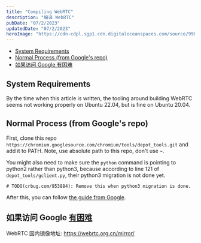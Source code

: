 ```yaml
---
title: "Compiling WebRTC"
description: "编译 WebRTC"
pubDate: "07/2/2023"
updatedDate: "07/2/2023"
heroImage: "https://cdn-cdpl.sgp1.cdn.digitaloceanspaces.com/source/998b78e349061b4971c0a2b0e8d6be41/webrtc.png"
---
```


<!--toc:start-->
- [System Requirements](#system-requirements)
- [Normal Process (from Google's repo)](#normal-process-from-googles-repo)
- [如果访问 Google 有困难](#如果访问-google-有困难)
<!--toc:end-->

## System Requirements

By the time when this article is written, the tooling around building WebRTC seems not working
properly on Ubuntu 22.04, but is fine on Ubuntu 20.04.

## Normal Process (from Google's repo)

First, clone this repo `https://chromium.googlesource.com/chromium/tools/depot_tools.git`
and add it to PATH. Note, use absolute path to this repo, don't use `~`.

You might also need to make sure the `python` command is pointing to python2 rather than python3,
because according to line 121 of `depot_tools/gclient.py`, their python3 migration is not done yet.

```
# TODO(crbug.com/953884): Remove this when python3 migration is done.
```

After this, you can follow [the guide from Google](https://webrtc.github.io/webrtc-org/native-code/development/).

## 如果访问 Google [有困难](https://en.wikipedia.org/wiki/Great_Firewall)

WebRTC 国内镜像地址: https://webrtc.org.cn/mirror/
